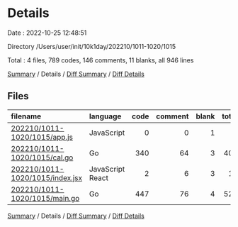 # Details

Date : 2022-10-25 12:48:51

Directory /Users/user/init/10k1day/202210/1011-1020/1015

Total : 4 files,  789 codes, 146 comments, 11 blanks, all 946 lines

[Summary](results.md) / Details / [Diff Summary](diff.md) / [Diff Details](diff-details.md)

## Files
| filename | language | code | comment | blank | total |
| :--- | :--- | ---: | ---: | ---: | ---: |
| [202210/1011-1020/1015/app.js](/202210/1011-1020/1015/app.js) | JavaScript | 0 | 0 | 1 | 1 |
| [202210/1011-1020/1015/cal.go](/202210/1011-1020/1015/cal.go) | Go | 340 | 64 | 3 | 407 |
| [202210/1011-1020/1015/index.jsx](/202210/1011-1020/1015/index.jsx) | JavaScript React | 2 | 6 | 3 | 11 |
| [202210/1011-1020/1015/main.go](/202210/1011-1020/1015/main.go) | Go | 447 | 76 | 4 | 527 |

[Summary](results.md) / Details / [Diff Summary](diff.md) / [Diff Details](diff-details.md)